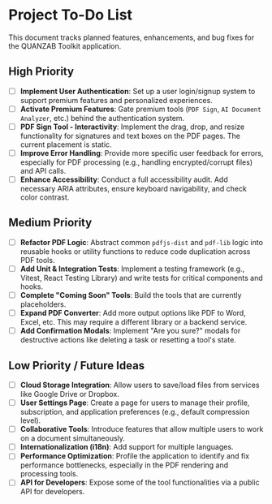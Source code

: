 
# Project To-Do List

This document tracks planned features, enhancements, and bug fixes for the QUANZAB Toolkit application.

## High Priority

- [ ] **Implement User Authentication**: Set up a user login/signup system to support premium features and personalized experiences.
- [ ] **Activate Premium Features**: Gate premium tools (`PDF Sign`, `AI Document Analyzer`, etc.) behind the authentication system.
- [ ] **PDF Sign Tool - Interactivity**: Implement the drag, drop, and resize functionality for signatures and text boxes on the PDF pages. The current placement is static.
- [ ] **Improve Error Handling**: Provide more specific user feedback for errors, especially for PDF processing (e.g., handling encrypted/corrupt files) and API calls.
- [ ] **Enhance Accessibility**: Conduct a full accessibility audit. Add necessary ARIA attributes, ensure keyboard navigability, and check color contrast.

## Medium Priority

- [ ] **Refactor PDF Logic**: Abstract common `pdfjs-dist` and `pdf-lib` logic into reusable hooks or utility functions to reduce code duplication across PDF tools.
- [ ] **Add Unit & Integration Tests**: Implement a testing framework (e.g., Vitest, React Testing Library) and write tests for critical components and hooks.
- [ ] **Complete "Coming Soon" Tools**: Build the tools that are currently placeholders.
- [ ] **Expand PDF Converter**: Add more output options like PDF to Word, Excel, etc. This may require a different library or a backend service.
- [ ] **Add Confirmation Modals**: Implement "Are you sure?" modals for destructive actions like deleting a task or resetting a tool's state.

## Low Priority / Future Ideas

- [ ] **Cloud Storage Integration**: Allow users to save/load files from services like Google Drive or Dropbox.
- [ ] **User Settings Page**: Create a page for users to manage their profile, subscription, and application preferences (e.g., default compression level).
- [ ] **Collaborative Tools**: Introduce features that allow multiple users to work on a document simultaneously.
- [ ] **Internationalization (i18n)**: Add support for multiple languages.
- [ ] **Performance Optimization**: Profile the application to identify and fix performance bottlenecks, especially in the PDF rendering and processing tools.
- [ ] **API for Developers**: Expose some of the tool functionalities via a public API for developers.